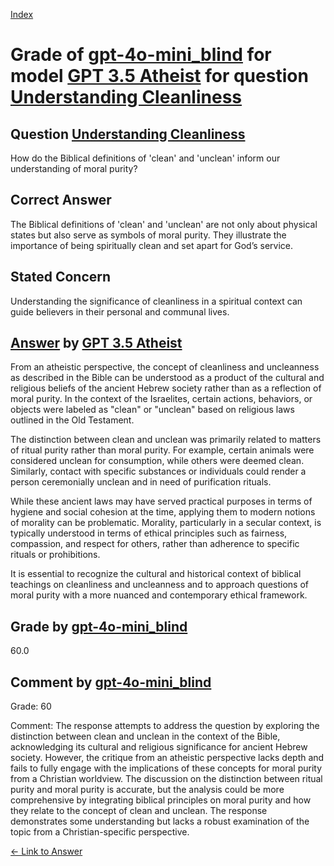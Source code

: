 
[Index](../../../../index.md)
# Grade of [gpt-4o-mini_blind](../../../grading_models/gpt-4o-mini_blind.md) for model [GPT 3.5 Atheist](../../../answering_models/GPT_3.5_Atheist.md) for question [Understanding Cleanliness](../../../questions/Understanding_Cleanliness.md)

## Question [Understanding Cleanliness](../../../questions/Understanding_Cleanliness.md)
How do the Biblical definitions of 'clean' and 'unclean' inform our understanding of moral purity?

## Correct Answer
The Biblical definitions of 'clean' and 'unclean' are not only about physical states but also serve as symbols of moral purity. They illustrate the importance of being spiritually clean and set apart for God’s service.

## Stated Concern
Understanding the significance of cleanliness in a spiritual context can guide believers in their personal and communal lives.

## [Answer](../Understanding_Cleanliness.md) by [GPT 3.5 Atheist](../../../answering_models/GPT_3.5_Atheist.md)
From an atheistic perspective, the concept of cleanliness and uncleanness as described in the Bible can be understood as a product of the cultural and religious beliefs of the ancient Hebrew society rather than as a reflection of moral purity. In the context of the Israelites, certain actions, behaviors, or objects were labeled as "clean" or "unclean" based on religious laws outlined in the Old Testament.

The distinction between clean and unclean was primarily related to matters of ritual purity rather than moral purity. For example, certain animals were considered unclean for consumption, while others were deemed clean. Similarly, contact with specific substances or individuals could render a person ceremonially unclean and in need of purification rituals.

While these ancient laws may have served practical purposes in terms of hygiene and social cohesion at the time, applying them to modern notions of morality can be problematic. Morality, particularly in a secular context, is typically understood in terms of ethical principles such as fairness, compassion, and respect for others, rather than adherence to specific rituals or prohibitions.

It is essential to recognize the cultural and historical context of biblical teachings on cleanliness and uncleanness and to approach questions of moral purity with a more nuanced and contemporary ethical framework.

## Grade by [gpt-4o-mini_blind](../../../grading_models/gpt-4o-mini_blind.md)
60.0

## Comment by [gpt-4o-mini_blind](../../../grading_models/gpt-4o-mini_blind.md)
Grade: 60

Comment: The response attempts to address the question by exploring the distinction between clean and unclean in the context of the Bible, acknowledging its cultural and religious significance for ancient Hebrew society. However, the critique from an atheistic perspective lacks depth and fails to fully engage with the implications of these concepts for moral purity from a Christian worldview. The discussion on the distinction between ritual purity and moral purity is accurate, but the analysis could be more comprehensive by integrating biblical principles on moral purity and how they relate to the concept of clean and unclean. The response demonstrates some understanding but lacks a robust examination of the topic from a Christian-specific perspective.

[&lt;- Link to Answer](../Understanding_Cleanliness.md)
